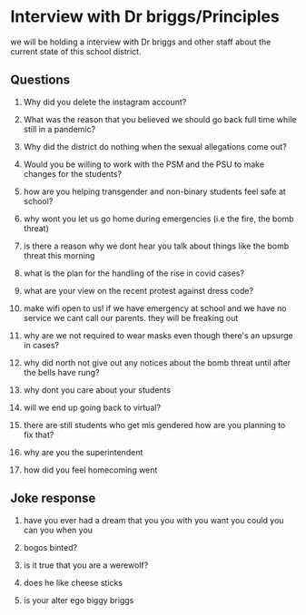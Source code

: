 # Interview with Dr briggs/Principles 

we will be holding a interview with Dr briggs and other staff about the current state of this school district.

## Questions

1. Why did you delete the instagram account?

2. What was the reason that you believed we should go back full time while still in a pandemic?

3. Why did the district do nothing when the sexual allegations come out?

4. Would you be willing to work with the PSM and the PSU to make changes for the students?

5. how are you helping transgender and non-binary students feel safe at school?

6. why wont you let us go home during emergencies (i.e the fire, the bomb threat)

7. is there a reason why we dont hear you talk about things like the bomb threat this morning

8. what is the plan for the handling of the rise in covid cases?

9. what are your view on the recent protest against dress code?

10. make wifi open to us! if we have emergency at school and we have no service we cant call our parents. they will be freaking out

11. why are we not required to wear masks even though there's an upsurge in cases?

12. why did north not give out any notices about the bomb threat until after the bells have rung?

13. why dont you care about your students

14. will we end up going back to virtual?

15. there are still students who get mis gendered how are you planning to fix that?

16. why are you the superintendent

17. how did you feel homecoming went

## Joke response

1. have you ever had a dream that you you with you want you could you can you when you

2. bogos binted?

3. is it true that you are a werewolf?

4. does he like cheese sticks

5. is your alter ego biggy briggs
